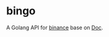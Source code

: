 # bingo
A Golang API for [binance](https://www.binance.com) base on [Doc](https://binance-docs.github.io/apidocs/delivery/en/#change-log).
